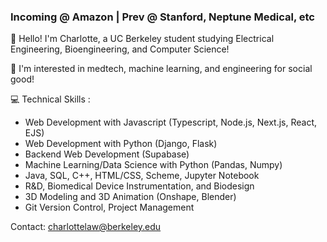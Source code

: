 ### Incoming @ Amazon | Prev @ Stanford, Neptune Medical, etc

👋 Hello! I'm Charlotte, a UC Berkeley student studying Electrical Engineering, Bioengineering, and Computer Science! 

🌱 I'm interested in medtech, machine learning, and engineering for social good! 

💻 Technical Skills :  
- Web Development with Javascript (Typescript, Node.js, Next.js, React, EJS)
- Web Development with Python (Django, Flask)
- Backend Web Development (Supabase)
- Machine Learning/Data Science with Python (Pandas, Numpy)
- Java, SQL, C++, HTML/CSS, Scheme, Jupyter Notebook
- R&D, Biomedical Device Instrumentation, and Biodesign
- 3D Modeling and 3D Animation (Onshape, Blender)
- Git Version Control, Project Management

Contact: charlottelaw@berkeley.edu  

